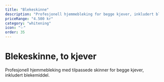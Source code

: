 ```yaml
---
title: "Blekeskinne"
description: "Profesjonell hjemmebleking for begge kjever, inkludert blekemiddel"
priceRange: "4.500 kr"
category: "whitening"
icon: "✨"
order: 35
---
```


# Blekeskinne, to kjever

Profesjonell hjemmebleking med tilpassede skinner for begge kjever, inkludert blekemiddel.